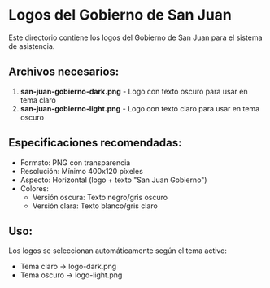 # Logos del Gobierno de San Juan

Este directorio contiene los logos del Gobierno de San Juan para el sistema de asistencia.

## Archivos necesarios:

1. **san-juan-gobierno-dark.png** - Logo con texto oscuro para usar en tema claro
2. **san-juan-gobierno-light.png** - Logo con texto claro para usar en tema oscuro

## Especificaciones recomendadas:

- Formato: PNG con transparencia
- Resolución: Mínimo 400x120 píxeles
- Aspecto: Horizontal (logo + texto "San Juan Gobierno")
- Colores: 
  - Versión oscura: Texto negro/gris oscuro
  - Versión clara: Texto blanco/gris claro

## Uso:

Los logos se seleccionan automáticamente según el tema activo:
- Tema claro → logo-dark.png
- Tema oscuro → logo-light.png
